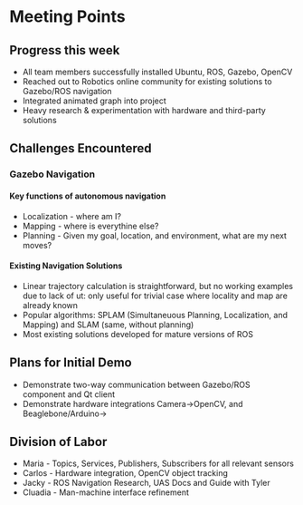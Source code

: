 # Meeting Points

## Progress this week

* All team members successfully installed Ubuntu, ROS, Gazebo, OpenCV
* Reached out to Robotics online community for existing solutions to Gazebo/ROS navigation
* Integrated animated graph into project
* Heavy research & experimentation with hardware and third-party solutions

## Challenges Encountered

### Gazebo Navigation

#### Key functions of autonomous navigation

* Localization - where am I?
* Mapping - where is everythine else?
* Planning - Given my goal, location, and environment, what are my next moves?

#### Existing Navigation Solutions

* Linear trajectory calculation is straightforward, but no working examples due to lack of ut: only useful for trivial case where locality and map are already known
* Popular algorithms: SPLAM (Simultaneuous Planning, Localization, and Mapping) and SLAM (same, without planning)
* Most existing solutions developed for mature versions of ROS

## Plans for Initial Demo

* Demonstrate two-way communication between Gazebo/ROS component and Qt client
* Demonstrate hardware integrations Camera->OpenCV, and Beaglebone/Arduino->

## Division of Labor

* Maria - Topics, Services, Publishers, Subscribers for all relevant sensors
* Carlos - Hardware integration, OpenCV object tracking
* Jacky - ROS Navigation Research, UAS Docs and Guide with Tyler
* Cluadia - Man-machine interface refinement